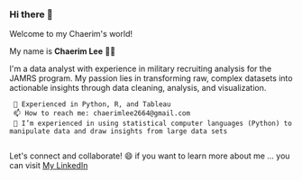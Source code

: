 ### Hi there 👋

Welcome to my Chaerim's world!


My name is **Chaerim Lee** 👩‍🎓

I'm a data analyst with experience in military recruiting analysis for the JAMRS program. My passion lies in transforming raw, complex datasets into actionable insights through data cleaning, analysis, and visualization. 


```
 🔭 Experienced in Python, R, and Tableau
 📫 How to reach me: chaerimlee2664@gmail.com
 🌱 I’m experienced in using statistical computer languages (Python) to manipulate data and draw insights from large data sets 
 
```
Let's connect and collaborate! 😄
if you want to learn more about me ... you can visit [My LinkedIn](https://www.linkedin.com/in/chaerim-lee/)


<!--
**leechaerimm/leechaerimm** is a ✨ _special_ ✨ repository because its `README.md` (this file) appears on your GitHub profile.

- 🔭 I’m a data analyst 
- 🌱 I’m experienced in using statistical computer languages (Python) to manipulate data and draw insights from large data sets 
- 👯 I’m looking ...
- 🤔 I’m looking for help with ...
- 💬 Ask me about ...
- 
- 😄 Pronouns: ...
- ⚡ Fun fact: ...
-->
